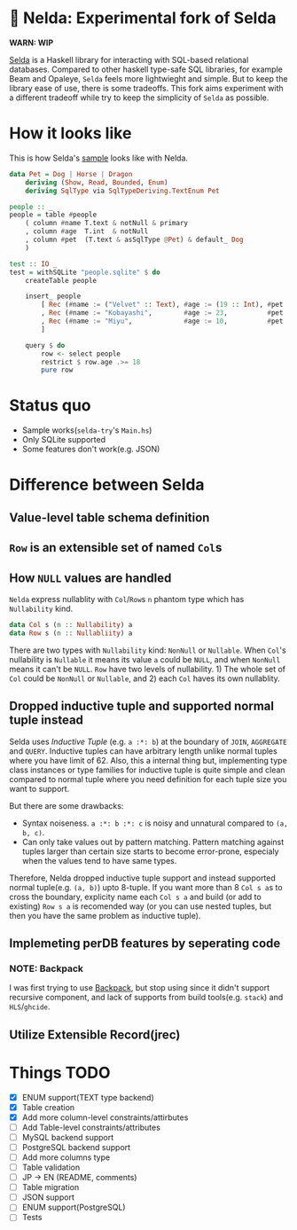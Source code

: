 # 🚧 Nelda: Experimental fork of Selda
**WARN: WIP**

[Selda](https://github.com/valderman/selda) is a Haskell library for interacting with SQL-based relational databases.
Compared to other haskell type-safe SQL libraries, for example Beam and Opaleye, `Selda` feels more lightwieght and simple. But to keep the library ease of use, there is some tradeoffs.
This fork aims experiment with a different tradeoff while try to keep the simplicity of `Selda` as possible.

# How it looks like

This is how Selda's [sample](https://selda.link/) looks like with Nelda.

```haskell
data Pet = Dog | Horse | Dragon
    deriving (Show, Read, Bounded, Enum)
    deriving SqlType via SqlTypeDeriving.TextEnum Pet

people :: _
people = table #people
    ( column #name T.text & notNull & primary
    , column #age  T.int  & notNull
    , column #pet  (T.text & asSqlType @Pet) & default_ Dog
    )

test :: IO _
test = withSQLite "people.sqlite" $ do
    createTable people

    insert_ people
        [ Rec (#name := ("Velvet" :: Text), #age := (19 :: Int), #pet := Just Dog)
        , Rec (#name := "Kobayashi",        #age := 23,          #pet := Just Dragon)
        , Rec (#name := "Miyu",             #age := 10,          #pet := Nothing)
        ]

    query $ do
        row <- select people
        restrict $ row.age .>= 18
        pure row
```

# Status quo

* Sample works(`selda-try`'s `Main.hs`)
* Only SQLite supported
* Some features don't work(e.g. JSON)

# Difference between Selda
## Value-level table schema definition
## `Row` is an extensible set of named `Col`s
## How `NULL` values are handled

`Nelda` express nullablity with `Col`/`Row`s `n` phantom type which has `Nullability` kind.

```haskell
data Col s (n :: Nullability) a
data Row s (n :: Nullabliity) a
```

There are two types with `Nullability` kind: `NonNull` or `Nullable`.
When `Col`'s nullability is `Nullable` it means its value `a` could be `NULL`, and when `NonNull` means it can't be `NULL`.
`Row` have two levels of nullability. 1) The whole set of `Col` could be `NonNull` or `Nullable`, and 2) each `Col` haves its own nullablity.

## Dropped inductive tuple and supported normal tuple instead

Selda uses *Inductive Tuple* (e.g. `a :*: b`) at the boundary of `JOIN`, `AGGREGATE` and `QUERY`.
Inductive tuples can have arbitrary length unlike normal tuples where you have limit of 62.
Also, this a internal thing but, implementing type class instances or type families for inductive tuple is quite simple and clean
compared to normal tuple where you need definition for each tuple size you want to support.

But there are some drawbacks:

* Syntax noiseness.
`a :*: b :*: c` is noisy and unnatural compared to `(a, b, c)`.
* Can only take values out by pattern matching.
Pattern matching against tuples larger than certain size starts to become error-prone,
especialy when the values tend to have same types.

Therefore, Nelda dropped inductive tuple support and instead supported normal tuple(e.g. `(a, b)`) upto 8-tuple.
If you want more than 8 `Col s a`s to cross the boundary, explicity name each `Col s a` and build (or add to existing) `Row s a` is recomended way
(or you can use nested tuples, but then you have the same problem as inductive tuple).

## Implemeting perDB features by seperating code

### NOTE: Backpack
I was first trying to use [Backpack](https://gitlab.haskell.org/ghc/ghc/-/wikis/backpack),
but stop using since it didn't support recursive component,
and lack of supports from build tools(e.g. `stack`) and `HLS`/`ghcide`.

## Utilize Extensible Record(jrec)
# Things TODO

* [x] ENUM support(TEXT type backend)
* [X] Table creation
* [X] Add more column-level constraints/attirbutes
* [ ] Add Table-level constraints/attributes
* [ ] MySQL backend support
* [ ] PostgreSQL backend support
* [ ] Add more columns type
* [ ] Table validation
* [ ] JP -> EN (README, comments)
* [ ] Table migration
* [ ] JSON support
* [ ] ENUM support(PostgreSQL)
* [ ] Tests
